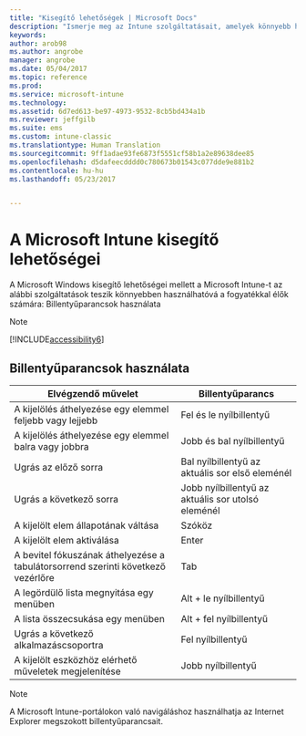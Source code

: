 ```yaml
---
title: "Kisegítő lehetőségek | Microsoft Docs"
description: "Ismerje meg az Intune szolgáltatásait, amelyek könnyebb használatot biztosítanak a fogyatékkal élők számára."
keywords: 
author: arob98
ms.author: angrobe
manager: angrobe
ms.date: 05/04/2017
ms.topic: reference
ms.prod: 
ms.service: microsoft-intune
ms.technology: 
ms.assetid: 6d7ed613-be97-4973-9532-8cb5bd434a1b
ms.reviewer: jeffgilb
ms.suite: ems
ms.custom: intune-classic
ms.translationtype: Human Translation
ms.sourcegitcommit: 9ff1adae93fe6873f5551cf58b1a2e89638dee85
ms.openlocfilehash: d5dafeecdddd0c780673b01543c077dde9e881b2
ms.contentlocale: hu-hu
ms.lasthandoff: 05/23/2017


---
```


# <a name="accessibility-features-of-microsoft-intune"></a>A Microsoft Intune kisegítő lehetőségei
A Microsoft Windows kisegítő lehetőségei mellett a Microsoft Intune-t az alábbi szolgáltatások teszik könnyebben használhatóvá a fogyatékkal élők számára: Billentyűparancsok használata

> [!NOTE]
> [!INCLUDE[accessibility6](./includes/accessibility6_md.md)]

## <a name="using-keyboard-shortcuts"></a>Billentyűparancsok használata

|Elvégzendő művelet|Billentyűparancs|
|--------------|------------------------------|
|A kijelölés áthelyezése egy elemmel feljebb vagy lejjebb|Fel és le nyílbillentyű|
|A kijelölés áthelyezése egy elemmel balra vagy jobbra|Jobb és bal nyílbillentyű|
|Ugrás az előző sorra|Bal nyílbillentyű az aktuális sor első eleménél|
|Ugrás a következő sorra|Jobb nyílbillentyű az aktuális sor utolsó eleménél|
|A kijelölt elem állapotának váltása|Szóköz|
|A kijelölt elem aktiválása|Enter|
|A bevitel fókuszának áthelyezése a tabulátorsorrend szerinti következő vezérlőre|Tab|
|A legördülő lista megnyitása egy menüben|Alt + le nyílbillentyű|
|A lista összecsukása egy menüben|Alt + fel nyílbillentyű|
|Ugrás a következő alkalmazáscsoportra|Fel nyílbillentyű|
|A kijelölt eszközhöz elérhető műveletek megjelenítése|Jobb nyílbillentyű|
> [!NOTE]
> A Microsoft Intune-portálokon való navigáláshoz használhatja az Internet Explorer megszokott billentyűparancsait.

